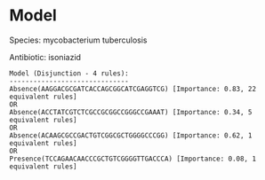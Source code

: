 
# Model

Species: mycobacterium tuberculosis

Antibiotic: isoniazid

```
Model (Disjunction - 4 rules):
------------------------------
Absence(AAGGACGCGATCACCAGCGGCATCGAGGTCG) [Importance: 0.83, 22 equivalent rules]
OR
Absence(ACCTATCGTCTCGCCGCGGCCGGGCCGAAAT) [Importance: 0.34, 5 equivalent rules]
OR
Absence(ACAAGCGCCGACTGTCGGCGCTGGGGCCCGG) [Importance: 0.62, 1 equivalent rules]
OR
Presence(TCCAGAACAACCCGCTGTCGGGGTTGACCCA) [Importance: 0.08, 1 equivalent rules]

```

